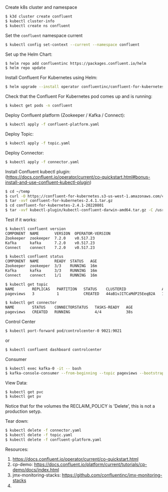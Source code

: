 Create k8s cluster and namespace

```bash
$ k3d cluster create confluent
$ kubectl cluster-info
$ kubectl create ns confluent
```

Set the `confluent` namespace current
```bash  
$ kubectl config set-context --current --namespace confluent
```

Set up the Helm Chart:
```bash
$ helm repo add confluentinc https://packages.confluent.io/helm
$ helm repo update
```

Install Confluent For Kubernetes using Helm:
```bash
$ helm upgrade --install operator confluentinc/confluent-for-kubernetes -n confluent
```

Check that the Confluent For Kubernetes pod comes up and is running:
```bash
$ kubect get pods -n confluent
```

Deploy Confluent platform (Zookeeper / Kafka / Connect):

```bash
$ kubectl apply -f confluent-platform.yaml
```

Deploy Topic: 

```bash
$ kubectl apply -f topic.yaml
```

Deploy Connector:

```bash
$ kubectl apply -f connector.yaml
```

Install Confluent kubectl plugin: (https://docs.confluent.io/operator/current/co-quickstart.html#bonus-install-and-use-confluent-kubectl-plugin)

```bash
$ cd ~/temp
$ curl -O https://confluent-for-kubernetes.s3-us-west-1.amazonaws.com/confluent-for-kubernetes-2.4.1.tar.gz
$ tar -xvf confluent-for-kubernetes-2.4.1.tar.gz
$ cd confluent-for-kubernetes-2.4.1-20220801
$ tar -xvf kubectl-plugin/kubectl-confluent-darwin-amd64.tar.gz -C /usr/local/bin/
```

Test if it works:

```bash
$ kubectl confluent version
COMPONENT  NAME       VERSION  OPERATOR-VERSION
Zookeeper  zookeeper  7.2.0    v0.517.23
Kafka      kafka      7.2.0    v0.517.23
Connect    connect    7.2.0    v0.517.23
```

```bash
$ kubectl confluent status
COMPONENT  NAME       READY  STATUS   AGE
Zookeeper  zookeeper  3/3    RUNNING  16m
Kafka      kafka      3/3    RUNNING  16m
Connect    connect    1/1    RUNNING  16m
```

```bash
$ kubectl get topic
NAME        REPLICAS   PARTITION   STATUS    CLUSTERID                AGE
pageviews   3          1           CREATED   44aB1vJITCaMdP25EeqB2A   11m
```

```bash
$ kubectl get connector
NAME        STATUS    CONNECTORSTATUS   TASKS-READY   AGE
pageviews   CREATED   RUNNING           4/4           38s
```

Control Center

```bash
$ kubectl port-forward pod/controlcenter-0 9021:9021
```
or

```bash
$ kubectl confluent dashboard controlcenter
```

Consumer

```bash
$ kubectl exec kafka-0 -it -- bash 
$ kafka-console-consumer --from-beginning --topic pageviews --bootstrap-server  kafka.confluent.svc.cluster.local:9071
```

View Data:

```bash
$ kubectl get pvc
$ kubectl get pv 
```

Notice that for the volumes the RECLAIM_POLICY is 'Delete', this is not a production setyp.



Tear down:
```bash
$ kubectl delete -f connector.yaml
$ kubectl delete -f topic.yaml
$ kubectl delete -f confluent-platform.yaml
```



Resources:
1. https://docs.confluent.io/operator/current/co-quickstart.html
2. cp-demo: https://docs.confluent.io/platform/current/tutorials/cp-demo/docs/index.html
3. jmx-monitoring-stacks: https://github.com/confluentinc/jmx-monitoring-stacks
4. 